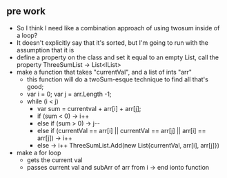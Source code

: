 ## pre work
* So I think I need like a combination approach of using twosum inside of a loop?
* It doesn't explicitly say that it's sorted, but I'm going to run with the assumption that it is
* define a property on the class and set it equal to an empty List, call the property ThreeSumList -> List<IList<int>>
* make a function that takes "currentVal", and a list of ints "arr"
    * this function will do a twoSum-esque technique to find all that's good;
    * var i = 0; var j = arr.Length -1;
    * while (i < j)
        * var sum = currentval + arr[i] + arr[j];
        * if (sum < 0) -> i++
        * else if (sum > 0) -> j--
        * else if (currentVal == arr[i] || currentVal == arr[j] || arr[i] == arr[j]) -> i++
        * else -> i++ ThreeSumList.Add(new List<int>{currentVal, arr[i], arr[j]})
* make a for loop
    * gets the current val
    * passes current val and subArr of arr from i -> end ionto function